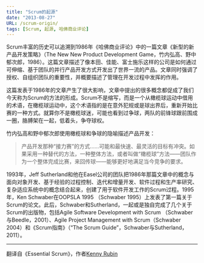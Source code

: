 ```yaml
---
title: "Scrum的起源"
date: "2013-08-27"
URL: /scrum-origin/
tags: [Scrum, 起源, 哈佛商业评论]
---
```


Scrum丰富的历史可以追溯到1986年《哈佛商业评论》中的一篇文章《新型的新产品开发策略》（The New New Product Development Game，竹内弘高、野中郁次郎，1986）。这篇文章描述了像本田、佳能、富士施乐这样的公司是如何通过可伸缩、基于团队的并行产品开发方式开发出了世界一流的产品。文章同时强调了授权、自组织团队的重要性，并概要描述了管理在开发过程中发挥的作用。

这篇发表于1986年的文章产生了很大影响，文章中提出的很多概念都促成了我们今天称为Scrum的方法的形成。Scrum不是缩写，而是一个从橄榄球运动中借用的术语，在橄榄球运动中，这个术语指的是在意外犯规或是球出界后，重新开始比赛的一种方式。就算你不是橄榄球迷，可能也看到过争球，两队的前锋球跟前围成一圈，胳膊架在一起，低着头，争夺球权。

竹内弘高和野中郁次郎使用橄榄球和争球的隐喻描述产品开发：

> 产品开发那种“接力赛”的方式……可能和最快速、最灵活的目标有冲突。如果采用一种替代的方法，一种整体方法，或者叫做“橄榄球”方法——团队作为一个整体完成比赛，来回传球——能够更好地满足当今竞争的要求。

1993年，Jeff Sutherland和他在Easel公司的团队把1986年那篇文章中的概念与面向对象开发、基于经验的过程控制、迭代和增量开发、软件过程和生产率研究、复杂适应系统中的概念结合起来，创建了用于软件开发工作的Scrum过程。1995年，Ken Schwaber在OOPSLA 1995 （Schwaber 1995）上发表了第一篇关于Scrum的论文。此后，Schwaber和Sutherland，一起或是独自完成了几个关于Scrum的出版物，包括Agile Software Development with Scrum （Schwaber与Beedle，2001）、Agile Project Management with Scrum（Schwaber 2004）和《Scrum指南》（“The Scrum Guide”，Schwaber与Sutherland，2011）。

* * *

翻译自《Essential Scrum》，作者[Kenny Rubin](http://bobjiang.github.io/blog/2012/12/18/scrum-origin/www.linkedin.com/pub/dir/Kenny/Rubin)
